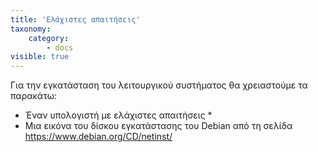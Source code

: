 ```yaml
---
title: 'Ελάχιστες απαιτήσεις'
taxonomy:
    category:
        - docs
visible: true
---
```


Για την εγκατάσταση του λειτουργικού συστήματος θα χρειαστούμε τα παρακάτω:
* Έναν υπολογιστή με ελάχιστες απαιτήσεις
	* 
* Μια εικόνα του δίσκου εγκατάστασης του Debian από τη σελίδα https://www.debian.org/CD/netinst/
